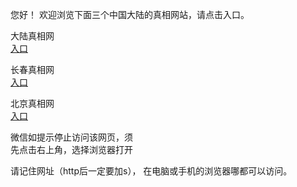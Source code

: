 
   您好！ 欢迎浏览下面三个中国大陆的真相网站，请点击入口。 <br/>






   大陆真相网<br/>
<a href="https://is.gd/bNNWgY" id="dlLink" rel="nofollow">入口</a>

   长春真相网<br/>
<a href="https://is.gd/xcz5qi" id="ccLink" rel="nofollow">入口</a>


   北京真相网<br/>
<a href="https://is.gd/6IkyU6" id="bjLink" rel="nofollow">入口</a>



   微信如提示停止访问该网页，须<br/>
   先点击右上角，选择浏览器打开<br/>

   请记住网址（http后一定要加s）， 在电脑或手机的浏览器哪都可以访问。
